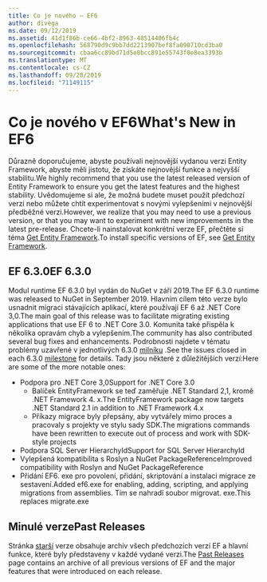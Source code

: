 ```yaml
---
title: Co je nového – EF6
author: divega
ms.date: 09/12/2019
ms.assetid: 41d1f86b-ce66-4bf2-8963-48514406fb4c
ms.openlocfilehash: 568790d9c9bb7dd2213907bef8fa090710cd3ba0
ms.sourcegitcommit: cbaa6cc89bd71d5e0bcc891e55743f0e8ea3393b
ms.translationtype: MT
ms.contentlocale: cs-CZ
ms.lasthandoff: 09/20/2019
ms.locfileid: "71149115"
---
```

# <a name="whats-new-in-ef6"></a><span data-ttu-id="e380d-102">Co je nového v EF6</span><span class="sxs-lookup"><span data-stu-id="e380d-102">What's New in EF6</span></span>

<span data-ttu-id="e380d-103">Důrazně doporučujeme, abyste používali nejnovější vydanou verzi Entity Framework, abyste měli jistotu, že získáte nejnovější funkce a nejvyšší stabilitu.</span><span class="sxs-lookup"><span data-stu-id="e380d-103">We highly recommend that you use the latest released version of Entity Framework to ensure you get the latest features and the highest stability.</span></span>
<span data-ttu-id="e380d-104">Uvědomujeme si ale, že možná budete muset použít předchozí verzi nebo můžete chtít experimentovat s novými vylepšeními v nejnovější předběžné verzi.</span><span class="sxs-lookup"><span data-stu-id="e380d-104">However, we realize that you may need to use a previous version, or that you may want to experiment with new improvements in the latest pre-release.</span></span>
<span data-ttu-id="e380d-105">Chcete-li nainstalovat konkrétní verze EF, přečtěte si téma [Get Entity Framework](~/ef6/fundamentals/install.md).</span><span class="sxs-lookup"><span data-stu-id="e380d-105">To install specific versions of EF, see [Get Entity Framework](~/ef6/fundamentals/install.md).</span></span>

## <a name="ef-630"></a><span data-ttu-id="e380d-106">EF 6.3.0</span><span class="sxs-lookup"><span data-stu-id="e380d-106">EF 6.3.0</span></span>

<span data-ttu-id="e380d-107">Modul runtime EF 6.3.0 byl vydán do NuGet v září 2019.</span><span class="sxs-lookup"><span data-stu-id="e380d-107">The EF 6.3.0 runtime was released to NuGet in September 2019.</span></span> <span data-ttu-id="e380d-108">Hlavním cílem této verze bylo usnadnit migraci stávajících aplikací, které používají EF 6 až .NET Core 3,0.</span><span class="sxs-lookup"><span data-stu-id="e380d-108">The main goal of this release was to facilitate migrating existing applications that use EF 6 to .NET Core 3.0.</span></span> <span data-ttu-id="e380d-109">Komunita také přispěla k několika opravám chyb a vylepšením.</span><span class="sxs-lookup"><span data-stu-id="e380d-109">The community has also contributed several bug fixes and enhancements.</span></span> <span data-ttu-id="e380d-110">Podrobnosti najdete v tématu problémy uzavřené v jednotlivých 6.3.0 [milníku](https://github.com/aspnet/EntityFramework6/milestones?state=closed) .</span><span class="sxs-lookup"><span data-stu-id="e380d-110">See the issues closed in each 6.3.0 [milestone](https://github.com/aspnet/EntityFramework6/milestones?state=closed) for details.</span></span> <span data-ttu-id="e380d-111">Tady jsou některé z důležitějších verzí:</span><span class="sxs-lookup"><span data-stu-id="e380d-111">Here are some of the more notable ones:</span></span>

- <span data-ttu-id="e380d-112">Podpora pro .NET Core 3,0</span><span class="sxs-lookup"><span data-stu-id="e380d-112">Support for .NET Core 3.0</span></span>
  - <span data-ttu-id="e380d-113">Balíček EntityFramework se teď zaměřuje .NET Standard 2,1, kromě .NET Framework 4. x.</span><span class="sxs-lookup"><span data-stu-id="e380d-113">The EntityFramework package now targets .NET Standard 2.1 in addition to .NET Framework 4.x</span></span>
  - <span data-ttu-id="e380d-114">Příkazy migrace byly přepsány, aby vytvářely mimo proces a pracovaly s projekty ve stylu sady SDK.</span><span class="sxs-lookup"><span data-stu-id="e380d-114">The migrations commands have been rewritten to execute out of process and work with SDK-style projects</span></span>
- <span data-ttu-id="e380d-115">Podpora SQL Server HierarchyId</span><span class="sxs-lookup"><span data-stu-id="e380d-115">Support for SQL Server HierarchyId</span></span>
- <span data-ttu-id="e380d-116">Vylepšená kompatibilita s Roslyn a NuGet PackageReference</span><span class="sxs-lookup"><span data-stu-id="e380d-116">Improved compatibility with Roslyn and NuGet PackageReference</span></span>
- <span data-ttu-id="e380d-117">Přidání EF6. exe pro povolení, přidání, skriptování a instalaci migrace ze sestavení.</span><span class="sxs-lookup"><span data-stu-id="e380d-117">Added ef6.exe for enabling, adding, scripting, and applying migrations from assemblies.</span></span> <span data-ttu-id="e380d-118">Tím se nahradí soubor migrovat. exe.</span><span class="sxs-lookup"><span data-stu-id="e380d-118">This replaces migrate.exe</span></span>

## <a name="past-releases"></a><span data-ttu-id="e380d-119">Minulé verze</span><span class="sxs-lookup"><span data-stu-id="e380d-119">Past Releases</span></span>

<span data-ttu-id="e380d-120">Stránka [starší](past-releases.md) verze obsahuje archiv všech předchozích verzí EF a hlavní funkce, které byly představeny v každé vydané verzi.</span><span class="sxs-lookup"><span data-stu-id="e380d-120">The [Past Releases](past-releases.md) page contains an archive of all previous versions of EF and the major features that were introduced on each release.</span></span>

